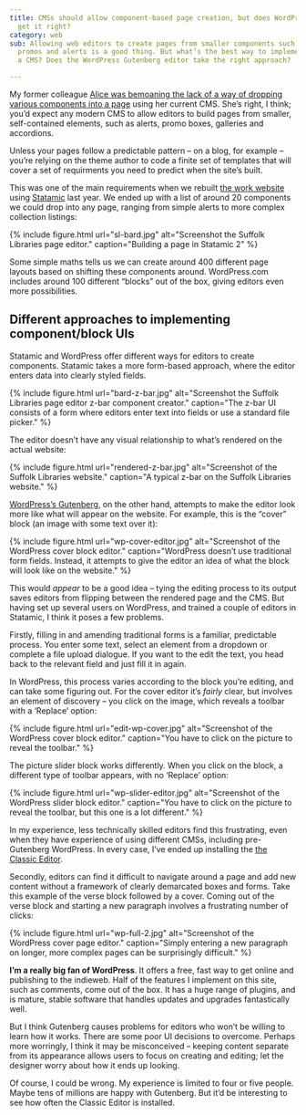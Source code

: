 ```yaml
---
title: CMSs should allow component-based page creation, but does WordPress Gutenberg
  get it right?
category: web
sub: Allowing web editors to create pages from smaller components such as callouts,
  promos and alerts is a good thing. But what’s the best way to implement these in
  a CMS? Does the WordPress Gutenberg editor take the right approach?

---
```

My former colleague [Alice was bemoaning the lack of a way of dropping various components into a page](https://twitter.com/alicetheunique/status/1371906984052723716) using her current CMS. She’s right, I think; you’d expect any modern CMS to allow editors to build pages from smaller, self-contained elements, such as alerts, promo boxes, galleries and accordions.

Unless your pages follow a predictable pattern – on a blog, for example – you’re relying on the theme author to code a finite set of templates that will cover a set of requirments you need to predict when the site’s built.

This was one of the main requirements when we rebuilt [the work website](https://www.suffolklibraries.co.uk) using [Statamic](https://statamic.com/) last year. We ended up with a list of around 20 components we could drop into any page, ranging from simple alerts to more complex collection listings:

{% include figure.html url="sl-bard.jpg" alt="Screenshot the Suffolk Libraries page editor." caption="Building a page in Statamic 2" %}

Some simple maths tells us we can create around 400 different page layouts based on shifting these components around. WordPress.com includes around 100 different “blocks” out of the box, giving editors even more possibilities.

## Different approaches to implementing component/block UIs

Statamic and WordPress offer different ways for editors to create components. Statamic takes a more form-based approach, where the editor enters data into clearly styled fields.

{% include figure.html url="bard-z-bar.jpg" alt="Screenshot the Suffolk Libraries page editor z-bar component creator." caption="The z-bar UI consists of a form where editors enter text into fields or use a standard file picker." %}

The editor doesn’t have any visual relationship to what’s rendered on the actual website:

{% include figure.html url="rendered-z-bar.jpg" alt="Screenshot of the Suffolk Libraries website." caption="A typical z-bar on the Suffolk Libraries website." %}

[WordPress’s Gutenberg](https://wordpress.org/gutenberg/), on the other hand, attempts to make the editor look more like what will appear on the website. For example, this is the “cover” block (an image with some text over it):

{% include figure.html url="wp-cover-editor.jpg" alt="Screenshot of the WordPress cover block editor." caption="WordPress doesn’t use traditional form fields. Instead, it attempts to give the editor an idea of what the block will look like on the website." %}

This would _appear_ to be a good idea – tying the editing process to its output saves editors from flipping between the rendered page and the CMS. But having set up several users on WordPress, and trained a couple of editors in Statamic, I think it poses a few problems.

Firstly, filling in and amending traditional forms is a familiar, predictable process. You enter some text, select an element from a dropdown or complete a file upload dialogue. If you want to the edit the text, you head back to the relevant field and just fill it in again.

In WordPress, this process varies according to the block you’re editing, and can take some figuring out. For the cover editor it’s _fairly_ clear, but involves an element of discovery – you click on the image, which reveals a toolbar with a ‘Replace’ option:

{% include figure.html url="edit-wp-cover.jpg" alt="Screenshot of the WordPress cover block editor." caption="You have to click on the picture to reveal the toolbar." %}

The picture slider block works differently. When you click on the block, a different type of toolbar appears, with no ‘Replace’ option:

{% include figure.html url="wp-slider-editor.jpg" alt="Screenshot of the WordPress slider block editor." caption="You have to click on the picture to reveal the toolbar, but this one is a lot different." %}

In my experience, less technically skilled editors find this frustrating, even when they have experience of using different CMSs, including pre-Gutenberg WordPress. In every case, I’ve ended up installing the [the Classic Editor](https://wordpress.org/plugins/classic-editor/).

Secondly, editors can find it difficult to navigate around a page and add new content without a framework of clearly demarcated boxes and forms. Take this example of the verse block followed by a cover. Coming out of the verse block and starting a new paragraph involves a frustrating number of clicks:

{% include figure.html url="wp-full-2.jpg" alt="Screenshot of the WordPress cover page editor." caption="Simply entering a new paragraph on longer, more complex pages can be surprisingly difficult." %}

**I’m a really big fan of WordPress**. It offers a free, fast way to get online and publishing to the indieweb. Half of the features I implement on this site, such as comments, come out of the box. It has a huge range of plugins, and is mature, stable software that handles updates and upgrades fantastically well.

But I think Gutenberg causes problems for editors who won’t be willing to learn how it works. There are some poor UI decisions to overcome. Perhaps more worringly, I think it may be misconceived – keeping content separate from its appearance allows users to focus on creating and editing; let the designer worry about how it ends up looking.

Of course, I could be wrong. My experience is limited to four or five people. Maybe tens of millions are happy with Gutenberg. But it’d be interesting to see how often the Classic Editor is installed.